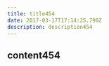 ```yaml
---
title: title454
date: 2017-03-17T17:14:25.798Z
description: description454
---
```


## content454
  
